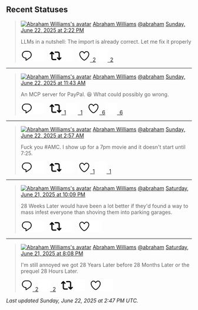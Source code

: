 ## Recent Statuses

> <a href="https://indieweb.social/@abraham"><img alt="Abraham Williams's avatar" src="https://cdn.masto.host/indiewebsocial/accounts/avatars/109/292/540/382/343/163/original/d00f2e03ce9c85b1.jpg" height="24" width="24" ></a> [Abraham Williams](https://indieweb.social/@abraham) [@abraham](https://indieweb.social/@abraham) [Sunday, June 22, 2025 at 2:22 PM](https://indieweb.social/@abraham/114727463022962148)
>
> LLMs in a nutshell: The import is already correct. Let me fix it properly
>
> [![Reply](./images/reply_light.svg#gh-light-mode-only "Reply")](https://indieweb.social/@abraham/114727463022962148#gh-light-mode-only)[![Reply](./images/reply.svg#gh-dark-mode-only "Reply")](https://indieweb.social/@abraham/114727463022962148#gh-dark-mode-only)&emsp;[![Boost](./images/retweet_light.svg#gh-light-mode-only "Boost")](https://indieweb.social/@abraham/114727463022962148#gh-light-mode-only)[![Boost](./images/retweet.svg#gh-dark-mode-only "Boost")](https://indieweb.social/@abraham/114727463022962148#gh-dark-mode-only)&emsp;[![Favorite](./images/like_light.svg#gh-light-mode-only "Favorite")&ensp;2](https://indieweb.social/@abraham/114727463022962148#gh-light-mode-only)[![Favorite](./images/like.svg#gh-dark-mode-only "Favorite")&ensp;2](https://indieweb.social/@abraham/114727463022962148#gh-dark-mode-only)


---

> <a href="https://indieweb.social/@abraham"><img alt="Abraham Williams's avatar" src="https://cdn.masto.host/indiewebsocial/accounts/avatars/109/292/540/382/343/163/original/d00f2e03ce9c85b1.jpg" height="24" width="24" ></a> [Abraham Williams](https://indieweb.social/@abraham) [@abraham](https://indieweb.social/@abraham) [Sunday, June 22, 2025 at 11:43 AM](https://indieweb.social/@abraham/114726835466539755)
>
> An MCP server for PayPal. 😆 What could possibly go wrong.
>
> [![Reply](./images/reply_light.svg#gh-light-mode-only "Reply")](https://indieweb.social/@abraham/114726835466539755#gh-light-mode-only)[![Reply](./images/reply.svg#gh-dark-mode-only "Reply")](https://indieweb.social/@abraham/114726835466539755#gh-dark-mode-only)&emsp;[![Boost](./images/retweet_light.svg#gh-light-mode-only "Boost")&ensp;1](https://indieweb.social/@abraham/114726835466539755#gh-light-mode-only)[![Boost](./images/retweet.svg#gh-dark-mode-only "Boost")&ensp;1](https://indieweb.social/@abraham/114726835466539755#gh-dark-mode-only)&emsp;[![Favorite](./images/like_light.svg#gh-light-mode-only "Favorite")&ensp;6](https://indieweb.social/@abraham/114726835466539755#gh-light-mode-only)[![Favorite](./images/like.svg#gh-dark-mode-only "Favorite")&ensp;6](https://indieweb.social/@abraham/114726835466539755#gh-dark-mode-only)


---

> <a href="https://indieweb.social/@abraham"><img alt="Abraham Williams's avatar" src="https://cdn.masto.host/indiewebsocial/accounts/avatars/109/292/540/382/343/163/original/d00f2e03ce9c85b1.jpg" height="24" width="24" ></a> [Abraham Williams](https://indieweb.social/@abraham) [@abraham](https://indieweb.social/@abraham) [Sunday, June 22, 2025 at 2:57 AM](https://indieweb.social/@abraham/114724768664961810)
>
> Fuck you #AMC. I show up for a 7pm movie and it doesn&#39;t start until 7:25.
>
> [![Reply](./images/reply_light.svg#gh-light-mode-only "Reply")](https://indieweb.social/@abraham/114724768664961810#gh-light-mode-only)[![Reply](./images/reply.svg#gh-dark-mode-only "Reply")](https://indieweb.social/@abraham/114724768664961810#gh-dark-mode-only)&emsp;[![Boost](./images/retweet_light.svg#gh-light-mode-only "Boost")](https://indieweb.social/@abraham/114724768664961810#gh-light-mode-only)[![Boost](./images/retweet.svg#gh-dark-mode-only "Boost")](https://indieweb.social/@abraham/114724768664961810#gh-dark-mode-only)&emsp;[![Favorite](./images/like_light.svg#gh-light-mode-only "Favorite")&ensp;1](https://indieweb.social/@abraham/114724768664961810#gh-light-mode-only)[![Favorite](./images/like.svg#gh-dark-mode-only "Favorite")&ensp;1](https://indieweb.social/@abraham/114724768664961810#gh-dark-mode-only)


---

> <a href="https://indieweb.social/@abraham"><img alt="Abraham Williams's avatar" src="https://cdn.masto.host/indiewebsocial/accounts/avatars/109/292/540/382/343/163/original/d00f2e03ce9c85b1.jpg" height="24" width="24" ></a> [Abraham Williams](https://indieweb.social/@abraham) [@abraham](https://indieweb.social/@abraham) [Saturday, June 21, 2025 at 10:09 PM](https://indieweb.social/@abraham/114723635779972498)
>
> 28 Weeks Later would have been a lot better if they&#39;d found a way to mass infest everyone than shoving them into parking garages.
>
> [![Reply](./images/reply_light.svg#gh-light-mode-only "Reply")](https://indieweb.social/@abraham/114723635779972498#gh-light-mode-only)[![Reply](./images/reply.svg#gh-dark-mode-only "Reply")](https://indieweb.social/@abraham/114723635779972498#gh-dark-mode-only)&emsp;[![Boost](./images/retweet_light.svg#gh-light-mode-only "Boost")](https://indieweb.social/@abraham/114723635779972498#gh-light-mode-only)[![Boost](./images/retweet.svg#gh-dark-mode-only "Boost")](https://indieweb.social/@abraham/114723635779972498#gh-dark-mode-only)&emsp;[![Favorite](./images/like_light.svg#gh-light-mode-only "Favorite")](https://indieweb.social/@abraham/114723635779972498#gh-light-mode-only)[![Favorite](./images/like.svg#gh-dark-mode-only "Favorite")](https://indieweb.social/@abraham/114723635779972498#gh-dark-mode-only)


---

> <a href="https://indieweb.social/@abraham"><img alt="Abraham Williams's avatar" src="https://cdn.masto.host/indiewebsocial/accounts/avatars/109/292/540/382/343/163/original/d00f2e03ce9c85b1.jpg" height="24" width="24" ></a> [Abraham Williams](https://indieweb.social/@abraham) [@abraham](https://indieweb.social/@abraham) [Saturday, June 21, 2025 at 8:08 PM](https://indieweb.social/@abraham/114723158794384638)
>
> I&#39;m still annoyed we got 28 Years Later before 28 Months Later or the prequel 28 Hours Later.
>
> [![Reply](./images/reply_light.svg#gh-light-mode-only "Reply")&ensp;2](https://indieweb.social/@abraham/114723158794384638#gh-light-mode-only)[![Reply](./images/reply.svg#gh-dark-mode-only "Reply")&ensp;2](https://indieweb.social/@abraham/114723158794384638#gh-dark-mode-only)&emsp;[![Boost](./images/retweet_light.svg#gh-light-mode-only "Boost")](https://indieweb.social/@abraham/114723158794384638#gh-light-mode-only)[![Boost](./images/retweet.svg#gh-dark-mode-only "Boost")](https://indieweb.social/@abraham/114723158794384638#gh-dark-mode-only)&emsp;[![Favorite](./images/like_light.svg#gh-light-mode-only "Favorite")](https://indieweb.social/@abraham/114723158794384638#gh-light-mode-only)[![Favorite](./images/like.svg#gh-dark-mode-only "Favorite")](https://indieweb.social/@abraham/114723158794384638#gh-dark-mode-only)


_Last updated Sunday, June 22, 2025 at 2:47 PM UTC._
